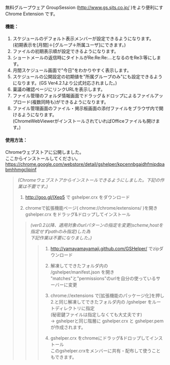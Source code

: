 無料グループウェア GroupSession (http://www.gs.sjts.co.jp/ )をより便利にすChrome Extension です。  
  
#### 機能：  
1. スケジュールのデフォルト表示メンバーが設定できるようになります。  
(初期表示を[月間]＋[グループ＋所属ユーザ]にできます。)  
2. ファイルの初期表示順が設定できるようになります。  
3. ショートメールの返信時にタイトルがRe:Re:Re:…となるのをRe3:等にします。  
4. 月間スケジュール画面で"今日"をわかりやすく表示します。  
5. スケジュールの公開設定の初期値を"所属グループのみ"にも設定できるようになります。(GS Ver4.2.1より公式対応されました。)  
6. 稟議の確認ページにリンクURLを表示します。  
7. ファイル管理のフォルダ情報画面でドラッグ＆ドロップによるファイルアップロード(複数同時も)ができるようになります。  
8. ファイル管理画面のファイル・掲示板画面の添付ファイルをブラウザ内で開けるようになります。  
(ChromeWebViewerがインストールされていればOfficeファイルも開けます。)  
  
  
#### 使用方法：  
Chromeウェブストアに公開しました。  
ここからインストールしてください。  
https://chrome.google.com/webstore/detail/gshelper/kpcennbgaidhfmipdpabmhhmgclipinf  
  
  
  
> 
> _(Chromeウェブストアからインストールできるようにしました。下記の作業は不要です。)_  
> 1. http://goo.gl/IXep5 で gshelper.crx をダウンロード  
> 
> 2. chromeで拡張機能ページ( chrome://chrome/extensions/ )を開き  
> gshelper.crx をドラッグ&ドロップしてインストール  
>   
>   
>   
> > _(ver0.2以降、適用対象のurlパターンの指定を変更(scheme,hostを指定せずpathのみ指定)した為  
> > 下記作業は不要になりました。)_
> > > 1. http://yamayamayamaji.github.com/GSHelper/ でzipダウンロード  
> > >   
> > > 2. 解凍してできたフォルダ内の  
> > > /gshelper/manifest.json を開き  
> > > "matches"と"permissions"のurlを自分の使っているサーバーに変更  
> > >   
> > > 3. chrome://extensions で[拡張機能のパッケージ化]を押し  
> > > 2.と同じ解凍してできたフォルダ内の /gshelper をルートディレクトリに指定  
> > > (秘密鍵ファイルは指定しなくても大丈夫です)  
> > >    → gshelperと同じ階層に gshelper.crx と gshelper.pem が作成されます。  
> > >   
> > > 4. gshelper.crx をchromeにドラッグ&ドロップしてインストール  
> > > このgshelper.crxをメンバーに共有・配布して使うこともできます。  
